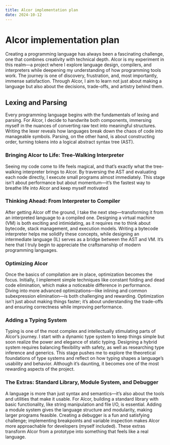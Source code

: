 ```yaml
---
title: Alcor implementation plan
date: 2024-10-12
---
```

# Alcor implementation plan

Creating a programming language has always been a fascinating challenge, one that combines creativity with technical depth. Alcor is my experiment in this realm—a project where I explore language design, compilers, and interpreters while deepening my understanding of how programming tools work. The journey is one of discovery, frustration, and, most importantly, immense satisfaction. Through Alcor, I aim to learn not just about making a language but also about the decisions, trade-offs, and artistry behind them.

## Lexing and Parsing

Every programming language begins with the fundamentals of lexing and parsing. For Alcor, I decide to handwrite both components, immersing myself in the nuances of converting raw text into meaningful structures. Writing the lexer reveals how languages break down the chaos of code into manageable symbols. Parsing, on the other hand, is about constructing order, turning tokens into a logical abstract syntax tree (AST).

### Bringing Alcor to Life: Tree-Walking Interpreter

Seeing my code come to life feels magical, and that’s exactly what the tree-walking interpreter brings to Alcor. By traversing the AST and evaluating each node directly, I execute small programs almost immediately. This stage isn’t about performance but about momentum—it’s the fastest way to breathe life into Alcor and keep myself motivated

### Thinking Ahead: From Interpreter to Compiler

After getting Alcor off the ground, I take the next step—transforming it from an interpreted language to a compiled one. Designing a virtual machine (VM) is both exciting and intimidating, as it requires me to think about bytecode, stack management, and execution models. Writing a bytecode interpreter helps me solidify these concepts, while designing an intermediate language (IL) serves as a bridge between the AST and VM. It’s here that I truly begin to appreciate the craftsmanship of modern programming languages.

### Optimizing Alcor

Once the basics of compilation are in place, optimization becomes the focus. Initially, I implement simple techniques like constant folding and dead code elimination, which make a noticeable difference in performance. Diving into more advanced optimizations—like inlining and common subexpression elimination—is both challenging and rewarding. Optimization isn’t just about making things faster; it’s about understanding the trade-offs and ensuring correctness while improving performance.

### Adding a Typing System

Typing is one of the most complex and intellectually stimulating parts of Alcor’s journey. I start with a dynamic type system to keep things simple but soon realize the power and elegance of static typing. Designing a hybrid system requires balancing flexibility with safety, as well as researching type inference and generics. This stage pushes me to explore the theoretical foundations of type systems and reflect on how typing shapes a language’s usability and behavior. Although it’s daunting, it becomes one of the most rewarding aspects of the project.

### The Extras: Standard Library, Module System, and Debugger

A language is more than just syntax and semantics—it’s also about the tools and utilities that make it usable. For Alcor, building a standard library with basic functionality, like string manipulation and file I/O, is essential. Adding a module system gives the language structure and modularity, making larger programs feasible. Creating a debugger is a fun and satisfying challenge; implementing breakpoints and variable inspection makes Alcor more approachable for developers (myself included). These extras transform Alcor from a prototype into something that feels like a real language.